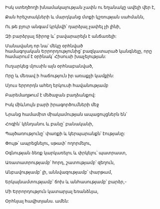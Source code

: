 Իսկ ստեղծողի խնամակալության չափն ու եղանակը ավելի վեր է,


Քան հրեշտակների և մարդկանց մտքի կշռության սահմանն,


Ու թե բյուր անգամ կրկնվի՝ դարձյալ չափել չի լինի,


Զի բարձրյալ Տիրոջ և՛ բավարարելն է անճառելի:


Մանավանդ որ նա՝ մեկը օրհնված համագոյական Երրորդությունից՝ բազկատարած կանգնելը, որը համարում է օրինակ՝ Հիսուսի խաչելության:


Ուղարկեց մյուսին այն օրհնաբանված,


Որը և մեռավ ի հաճություն իր առաքչի կամքին:


Մյուս երրորդն ահեղ երկուսի հավանությամբ


Բարեմաղթում է մեծաջան բաղձանքով:


Իսկ միևնույն բարի իրագործումների մեջ


Նրանց համամիտ միակամության ապացույցներն են՝


Հոգին՝ կենդանու և բանը՝ բանականի,


Պայծառությունը՝ փառքի և կերպարանքն՝ էությանը:


Փույթ՝ ապրեցնելու, սթափ՝ ողորմելու,


Օգնության ձեռք կարկառելու և փրկելու՝ պատրաստ,


Առատատրությամբ՝ հորդ, շատությամբ՝ զեղուն,


Անբավությամբ՝ լի, աննվազությամբ՝ փարթամ,


Երկայնամտությամբ՝ ճոխ և անհասությամբ՝ բարձր,-


Մի Երրորդություն կատարյալ եռանձնյա,


Օրհնյալ հավիտյանս. ամեն: